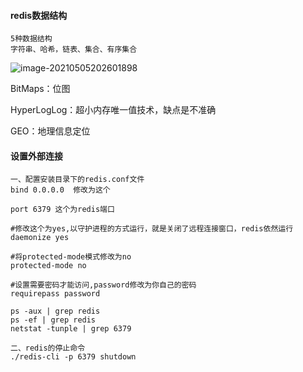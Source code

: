 #### redis数据结构

```
5种数据结构
字符串、哈希，链表、集合、有序集合
```

![image-20210505202601898](C:\Users\KZEAL\AppData\Roaming\Typora\typora-user-images\image-20210505202601898.png)

BitMaps：位图

HyperLogLog：超小内存唯一值技术，缺点是不准确

GEO：地理信息定位



#### 设置外部连接

```
一、配置安装目录下的redis.conf文件
bind 0.0.0.0  修改为这个

port 6379 这个为redis端口

#修改这个为yes,以守护进程的方式运行，就是关闭了远程连接窗口，redis依然运行
daemonize yes

#将protected-mode模式修改为no
protected-mode no

#设置需要密码才能访问,password修改为你自己的密码
requirepass password

ps -aux | grep redis
ps -ef | grep redis
netstat -tunple | grep 6379

二、redis的停止命令
./redis-cli -p 6379 shutdown
```

